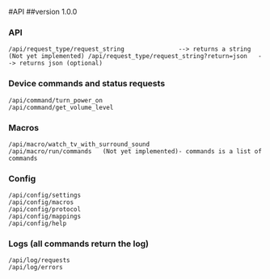#API
##version 1.0.0

###  API
    /api/request_type/request_string               --> returns a string
    (Not yet implemented) /api/request_type/request_string?return=json   --> returns json (optional)
  
###  Device commands and status requests
    /api/command/turn_power_on
    /api/command/get_volume_level
  
###  Macros
    /api/macro/watch_tv_with_surround_sound
    /api/macro/run/commands   (Not yet implemented)- commands is a list of commands
    
###  Config
    /api/config/settings
    /api/config/macros
    /api/config/protocol
    /api/config/mappings
    /api/config/help

###  Logs (all commands return the log)
    /api/log/requests
    /api/log/errors


